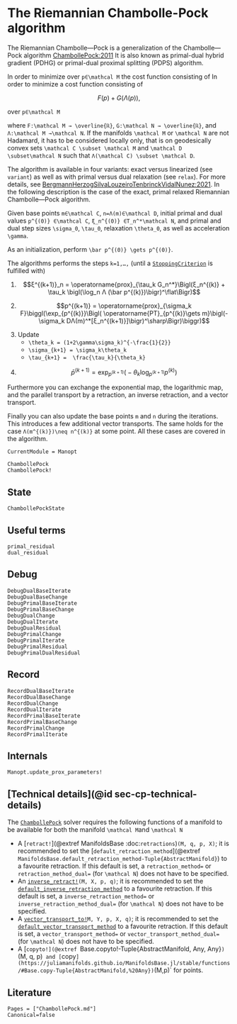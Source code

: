 # The Riemannian Chambolle-Pock algorithm

The Riemannian Chambolle—Pock is a generalization of the Chambolle—Pock algorithm [ChambollePock:2011](@citet*)
It is also known as primal-dual hybrid gradient (PDHG) or primal-dual proximal splitting (PDPS) algorithm.

In order to minimize over ``p∈\mathcal M`` the cost function consisting of
In order to minimize a cost function consisting of

```math
F(p) + G(Λ(p)),
```

 over ``p∈\mathcal M``

where ``F:\mathcal M → \overline{ℝ}``, ``G:\mathcal N → \overline{ℝ}``, and
``Λ:\mathcal M →\mathcal N``.
If the manifolds ``\mathcal M`` or ``\mathcal N`` are not Hadamard, it has to be considered locally only, that is on geodesically convex sets ``\mathcal C \subset \mathcal M`` and ``\mathcal D \subset\mathcal N``
such that ``Λ(\mathcal C) \subset \mathcal D``.

The algorithm is available in four variants: exact versus linearized (see `variant`)
as well as with primal versus dual relaxation (see `relax`). For more details, see
[BergmannHerzogSilvaLouzeiroTenbrinckVidalNunez:2021](@citet*).
In the following description is the case of the exact, primal relaxed Riemannian Chambolle—Pock algorithm.

Given base points ``m∈\mathcal C``, ``n=Λ(m)∈\mathcal D``,
initial primal and dual values ``p^{(0)} ∈\mathcal C``, ``ξ_n^{(0)} ∈T_n^*\mathcal N``,
and primal and dual step sizes ``\sigma_0``, ``\tau_0``, relaxation ``\theta_0``,
as well as acceleration ``\gamma``.

As an initialization, perform ``\bar p^{(0)} \gets p^{(0)}``.

The algorithms performs the steps ``k=1,…,`` (until a [`StoppingCriterion`](@ref) is fulfilled with)

1. ```math
   ξ^{(k+1)}_n = \operatorname{prox}_{\tau_k G_n^*}\Bigl(ξ_n^{(k)} + \tau_k \bigl(\log_n Λ (\bar p^{(k)})\bigr)^\flat\Bigr)
   ```
2. ```math
   p^{(k+1)} = \operatorname{prox}_{\sigma_k F}\biggl(\exp_{p^{(k)}}\Bigl( \operatorname{PT}_{p^{(k)}\gets m}\bigl(-\sigma_k DΛ(m)^*[ξ_n^{(k+1)}]\bigr)^\sharp\Bigr)\biggr)
   ```
3. Update
   * ``\theta_k = (1+2\gamma\sigma_k)^{-\frac{1}{2}}``
   * ``\sigma_{k+1} = \sigma_k\theta_k``
   * ``\tau_{k+1} =  \frac{\tau_k}{\theta_k}``
4. ```math
   \bar p^{(k+1)}  = \exp_{p^{(k+1)}}\bigl(-\theta_k \log_{p^{(k+1)}} p^{(k)}\bigr)
   ```

Furthermore you can exchange the exponential map, the logarithmic map, and the parallel transport
by a retraction, an inverse retraction, and a vector transport.

Finally you can also update the base points ``m`` and ``n`` during the iterations.
This introduces a few additional vector transports. The same holds for the case
``Λ(m^{(k)})\neq n^{(k)}`` at some point. All these cases are covered in the algorithm.

```@meta
CurrentModule = Manopt
```

```@docs
ChambollePock
ChambollePock!
```

## State

```@docs
ChambollePockState
```

## Useful terms

```@docs
primal_residual
dual_residual
```

## Debug

```@docs
DebugDualBaseIterate
DebugDualBaseChange
DebugPrimalBaseIterate
DebugPrimalBaseChange
DebugDualChange
DebugDualIterate
DebugDualResidual
DebugPrimalChange
DebugPrimalIterate
DebugPrimalResidual
DebugPrimalDualResidual
```

## Record

```@docs
RecordDualBaseIterate
RecordDualBaseChange
RecordDualChange
RecordDualIterate
RecordPrimalBaseIterate
RecordPrimalBaseChange
RecordPrimalChange
RecordPrimalIterate
```

## Internals

```@docs
Manopt.update_prox_parameters!
```

## [Technical details](@id sec-cp-technical-details)

The [`ChambollePock`](@ref) solver requires the following functions of a manifold to be available for both the manifold ``\mathcal M``and ``\mathcal N``

* A [`retract!`](@extref ManifoldsBase :doc:`retractions`)`(M, q, p, X)`; it is recommended to set the [`default_retraction_method`](@extref `ManifoldsBase.default_retraction_method-Tuple{AbstractManifold}`) to a favourite retraction. If this default is set, a `retraction_method=` or `retraction_method_dual=` (for ``\mathcal N``) does not have to be specified.
* An [`inverse_retract!`](https://juliamanifolds.github.io/ManifoldsBase.jl/stable/retractions/)`(M, X, p, q)`; it is recommended to set the [`default_inverse_retraction_method`](https://juliamanifolds.github.io/ManifoldsBase.jl/stable/retractions/#ManifoldsBase.default_inverse_retraction_method-Tuple{AbstractManifold}) to a favourite retraction. If this default is set, a `inverse_retraction_method=` or `inverse_retraction_method_dual=` (for ``\mathcal N``) does not have to be specified.
* A [`vector_transport_to!`](https://juliamanifolds.github.io/ManifoldsBase.jl/stable/vector_transports/)`M, Y, p, X, q)`; it is recommended to set the [`default_vector_transport_method`](https://juliamanifolds.github.io/ManifoldsBase.jl/stable/vector_transports/#ManifoldsBase.default_vector_transport_method-Tuple{AbstractManifold}) to a favourite retraction. If this default is set, a `vector_transport_method=` or `vector_transport_method_dual=` (for ``\mathcal N``) does not have to be specified.
* A [`copyto!](@extref `Base.copyto!-Tuple{AbstractManifold, Any, Any}`)`(M, q, p)` and [`copy`](https://juliamanifolds.github.io/ManifoldsBase.jl/stable/functions/#Base.copy-Tuple{AbstractManifold,%20Any})`(M,p)` for points.

## Literature



```@bibliography
Pages = ["ChambollePock.md"]
Canonical=false
```
